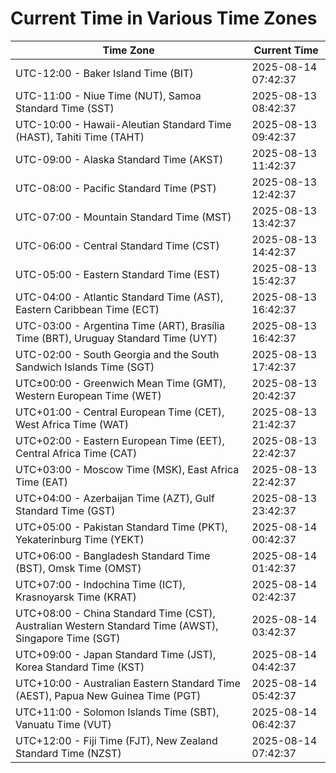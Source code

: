 # Current Time in Various Time Zones

| Time Zone | Current Time |
|-----------|--------------|
| UTC-12:00 - Baker Island Time (BIT) | 2025-08-14 07:42:37 |
| UTC-11:00 - Niue Time (NUT), Samoa Standard Time (SST) | 2025-08-13 08:42:37 |
| UTC-10:00 - Hawaii-Aleutian Standard Time (HAST), Tahiti Time (TAHT) | 2025-08-13 09:42:37 |
| UTC-09:00 - Alaska Standard Time (AKST) | 2025-08-13 11:42:37 |
| UTC-08:00 - Pacific Standard Time (PST) | 2025-08-13 12:42:37 |
| UTC-07:00 - Mountain Standard Time (MST) | 2025-08-13 13:42:37 |
| UTC-06:00 - Central Standard Time (CST) | 2025-08-13 14:42:37 |
| UTC-05:00 - Eastern Standard Time (EST) | 2025-08-13 15:42:37 |
| UTC-04:00 - Atlantic Standard Time (AST), Eastern Caribbean Time (ECT) | 2025-08-13 16:42:37 |
| UTC-03:00 - Argentina Time (ART), Brasília Time (BRT), Uruguay Standard Time (UYT) | 2025-08-13 16:42:37 |
| UTC-02:00 - South Georgia and the South Sandwich Islands Time (SGT) | 2025-08-13 17:42:37 |
| UTC±00:00 - Greenwich Mean Time (GMT), Western European Time (WET) | 2025-08-13 20:42:37 |
| UTC+01:00 - Central European Time (CET), West Africa Time (WAT) | 2025-08-13 21:42:37 |
| UTC+02:00 - Eastern European Time (EET), Central Africa Time (CAT) | 2025-08-13 22:42:37 |
| UTC+03:00 - Moscow Time (MSK), East Africa Time (EAT) | 2025-08-13 22:42:37 |
| UTC+04:00 - Azerbaijan Time (AZT), Gulf Standard Time (GST) | 2025-08-13 23:42:37 |
| UTC+05:00 - Pakistan Standard Time (PKT), Yekaterinburg Time (YEKT) | 2025-08-14 00:42:37 |
| UTC+06:00 - Bangladesh Standard Time (BST), Omsk Time (OMST) | 2025-08-14 01:42:37 |
| UTC+07:00 - Indochina Time (ICT), Krasnoyarsk Time (KRAT) | 2025-08-14 02:42:37 |
| UTC+08:00 - China Standard Time (CST), Australian Western Standard Time (AWST), Singapore Time (SGT) | 2025-08-14 03:42:37 |
| UTC+09:00 - Japan Standard Time (JST), Korea Standard Time (KST) | 2025-08-14 04:42:37 |
| UTC+10:00 - Australian Eastern Standard Time (AEST), Papua New Guinea Time (PGT) | 2025-08-14 05:42:37 |
| UTC+11:00 - Solomon Islands Time (SBT), Vanuatu Time (VUT) | 2025-08-14 06:42:37 |
| UTC+12:00 - Fiji Time (FJT), New Zealand Standard Time (NZST) | 2025-08-14 07:42:37 |
